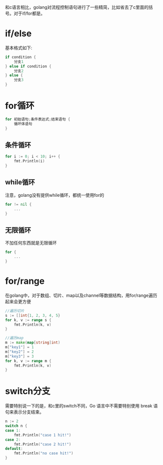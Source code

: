 和c语言相比，golang对流程控制语句进行了一些精简，比如省去了c里面的括号。对于if/for都是。

# if/else
基本格式如下:
```go  
if condition {
    分支1
} else if condition {
    分支2
} else {
    分支3
}
```  

# for循环
```go  
for 初始语句;条件表达式;结束语句 {
    循环体语句
}
```

## 条件循环
```go
for i := 0; i < 10; i++ {
	fmt.Println(i)
}
```
## while循环
注意，golang没有提供while循环，都统一使用for的
```go
for != nil {
    ...
}
```

## 无限循环
不加任何东西就是无限循环
```go
for {
    ...
}
```

# for/range
在golang中，对于数组、切片、map以及channel等数据结构，用for/range遍历起来会更方便

```go  
//遍历切片
s := []int{1, 2, 3, 4, 5}
for k, v := range s {
    fmt.Println(k, v)
}

//遍历map
m := make(map[string]int)
m["key1"] = 1
m["key2"] = 2
m["key3"] = 3
for k, v := range m {
    fmt.Println(k, v)
}
```

# switch分支
需要特别说一下的是，和c里的switch不同，Go 语言中不需要特别使用 break 语句来表示分支结束。

```go  
n := 2
switch n {
case 1:
    fmt.Println("case 1 hit!")
case 2:
    fmt.Println("case 2 hit!")
default:
    fmt.Println("no case hit!")
}
```
